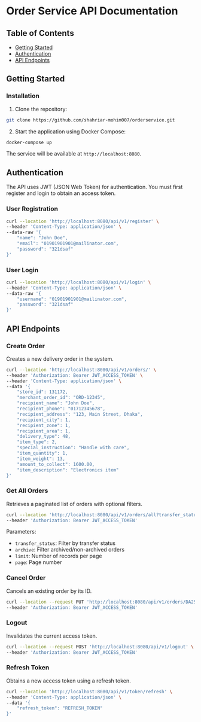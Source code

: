 # Order Service API Documentation

## Table of Contents
- [Getting Started](#getting-started)
- [Authentication](#authentication)
- [API Endpoints](#api-endpoints)


## Getting Started

### Installation

1. Clone the repository:
```bash
git clone https://github.com/shahriar-mohim007/orderservice.git
```

2. Start the application using Docker Compose:
```bash
docker-compose up
```

The service will be available at `http://localhost:8080`.

## Authentication

The API uses JWT (JSON Web Token) for authentication. You must first register and login to obtain an access token.

### User Registration

```bash
curl --location 'http://localhost:8080/api/v1/register' \
--header 'Content-Type: application/json' \
--data-raw '{
    "name": "John Doe",
    "email": "01901901901@mailinator.com",
    "password": "321dsaf"
}'
```

### User Login

```bash
curl --location 'http://localhost:8080/api/v1/login' \
--header 'Content-Type: application/json' \
--data-raw '{
    "username": "01901901901@mailinator.com",
    "password": "321dsaf"
}'
```

## API Endpoints

### Create Order
Creates a new delivery order in the system.

```bash
curl --location 'http://localhost:8080/api/v1/orders/' \
--header 'Authorization: Bearer JWT_ACCESS_TOKEN' \
--header 'Content-Type: application/json' \
--data '{
    "store_id": 131172,
    "merchant_order_id": "ORD-12345",
    "recipient_name": "John Doe",
    "recipient_phone": "01712345678",
    "recipient_address": "123, Main Street, Dhaka",
    "recipient_city": 1,
    "recipient_zone": 1,
    "recipient_area": 1,
    "delivery_type": 48,
    "item_type": 2,
    "special_instruction": "Handle with care",
    "item_quantity": 1,
    "item_weight": 13,
    "amount_to_collect": 1600.00,
    "item_description": "Electronics item"
}'
```

### Get All Orders
Retrieves a paginated list of orders with optional filters.

```bash
curl --location 'http://localhost:8080/api/v1/orders/all?transfer_status=1&archive=0&limit=1&page=2' \
--header 'Authorization: Bearer JWT_ACCESS_TOKEN'
```

Parameters:
- `transfer_status`: Filter by transfer status
- `archive`: Filter archived/non-archived orders
- `limit`: Number of records per page
- `page`: Page number

### Cancel Order
Cancels an existing order by its ID.

```bash
curl --location --request PUT 'http://localhost:8080/api/v1/orders/DA2501316CYUOG/cancel' \
--header 'Authorization: Bearer JWT_ACCESS_TOKEN'
```

### Logout
Invalidates the current access token.

```bash
curl --location --request POST 'http://localhost:8080/api/v1/logout' \
--header 'Authorization: Bearer JWT_ACCESS_TOKEN'
```

### Refresh Token
Obtains a new access token using a refresh token.

```bash
curl --location 'http://localhost:8080/api/v1/token/refresh' \
--header 'Content-Type: application/json' \
--data '{
    "refresh_token": "REFRESH_TOKEN"
}'
```



